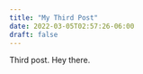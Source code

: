 ```yaml
---
title: "My Third Post"
date: 2022-03-05T02:57:26-06:00
draft: false
---
```


Third post. Hey there.
